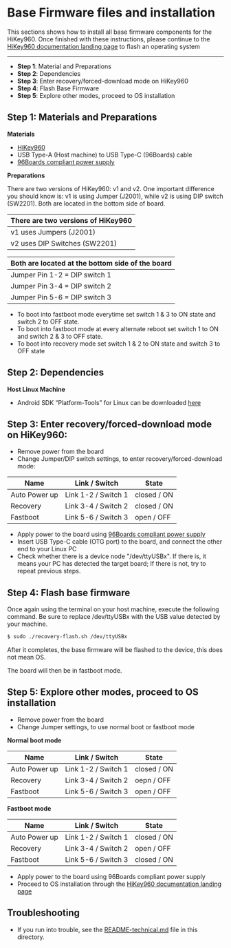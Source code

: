 # Base Firmware files and installation

This sections shows how to install all base firmware components for the HiKey960. Once finished with these instructions, please continue to the [HiKey960 documentation landing page](https://github.com/sdrobertw/HiKey960/blob/master/README.md) to flash an operating system

***

- **Step 1**: Material and Preparations
- **Step 2**: Dependencies
- **Step 3**: Enter recovery/forced-download mode on HiKey960
- **Step 4**: Flash Base Firmware
- **Step 5**: Explore other modes, proceed to OS installation

## Step 1: Materials and Preparations

**Materials**

- [HiKey960](http://www.96boards.org/product/hikey960/)
- USB Type-A (Host machine) to USB Type-C (96Boards) cable
- [96Boards compliant power supply](http://www.96boards.org/product/power/)

**Preparations**

There are two versions of HiKey960: v1 and v2. One important difference you should know is: v1 is using Jumper (J2001), while v2 is using DIP switch (SW2201). Both are located in the bottom side of board.

There are two versions of HiKey960  |
----------------------------------- |
v1 uses Jumpers (J2001)             |
v2 uses DIP Switches (SW2201)       |

Both are located at the bottom side of the board  |
------------------------------------------------- |
Jumper Pin 1-2 = DIP switch 1                     |
Jumper Pin 3-4 = DIP switch 2                     |
Jumper Pin 5-6 = DIP switch 3                     |

- To boot into fastboot mode everytime set switch 1 & 3 to ON state
  and switch 2 to OFF state.
- To boot into fastboot mode at every alternate reboot set switch 1
  to ON and switch 2 & 3 to OFF state.
- To boot into recovery mode set switch 1 & 2 to ON state and switch 3
  to OFF state

## Step 2: Dependencies

**Host Linux Machine**

- Android SDK “Platform-Tools” for Linux can be downloaded <a href="https://developer.android.com/studio/releases/platform-tools.html" target="_blank">here</a>

## Step 3: Enter recovery/forced-download mode on HiKey960:

* Remove power from the board
* Change Jumper/DIP switch settings, to enter recovery/forced-download mode:

Name          | Link / Switch       | State
------------- | ------------------- | ----------
Auto Power up | Link 1-2 / Switch 1 | closed / ON
Recovery      | Link 3-4 / Switch 2 | closed / ON
Fastboot      | Link 5-6 / Switch 3 | open / OFF

* Apply power to the board using [96Boards compliant power supply](http://www.96boards.org/product/power/)
* Insert USB Type-C cable (OTG port) to the board, and connect the other end to your Linux PC
* Check whether there is a device node "/dev/ttyUSBx". If there is, it means your PC has detected the target board; If there is not, try to repeat previous steps.

## Step 4: Flash base firmware

Once again using the terminal on your host machine, execute the following command. Be sure to replace /dev/ttyUSBx with the USB value detected by your machine.

```sh
$ sudo ./recovery-flash.sh /dev/ttyUSBx
```

After it completes, the base firmware will be flashed to the device, this does not mean OS.

The board will then be in fastboot mode.

## Step 5: Explore other modes, proceed to OS installation

- Remove power from the board
- Change Jumper settings, to use normal boot or fastboot mode

**Normal boot mode**

Name          | Link / Switch       | State
------------- | ------------------- | ----------
Auto Power up | Link 1-2 / Switch 1 | closed / ON
Recovery      | Link 3-4 / Switch 2 | oepn / OFF
Fastboot      | Link 5-6 / Switch 3 | open / OFF

**Fastboot mode**

Name          | Link / Switch       | State
------------- | ------------------- | ----------
Auto Power up | Link 1-2 / Switch 1 | closed / ON
Recovery      | Link 3-4 / Switch 2 | open / OFF
Fastboot      | Link 5-6 / Switch 3 | closed / ON

- Apply power to the board using 96Boards compliant power supply
- Proceed to OS installation through the [HiKey960 documentation landing page](https://github.com/sdrobertw/HiKey960/blob/master/README.md)

## Troubleshooting

* If you run into trouble, see the [README-technical.md](README-technical.md) file in this directory.

